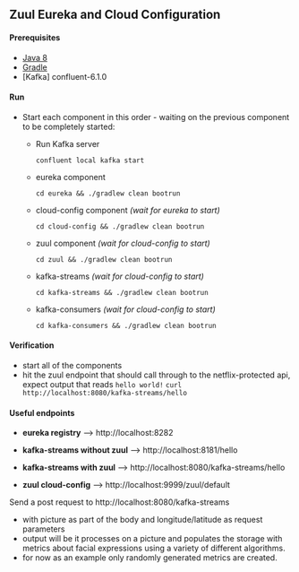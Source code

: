 ## Zuul Eureka and Cloud Configuration

#### Prerequisites

+ [Java 8](http://www.oracle.com/technetwork/java/javase/downloads/jdk8-downloads-2133151.html) 
+ [Gradle](https://gradle.org/)
+ [Kafka] confluent-6.1.0 

#### Run
+ Start each component in this order - waiting on the previous component to be completely started:
  + Run Kafka server
  
      `confluent local kafka start`
      
  + eureka component 

     `cd eureka && ./gradlew clean bootrun`

  + cloud-config component _(wait for eureka to start)_
     
     `cd cloud-config && ./gradlew clean bootrun`

  + zuul component _(wait for cloud-config to start)_
     
     `cd zuul && ./gradlew clean bootrun`

  + kafka-streams _(wait for cloud-config to start)_

     `cd kafka-streams && ./gradlew clean bootrun`
  
  + kafka-consumers _(wait for cloud-config to start)_

     `cd kafka-consumers && ./gradlew clean bootrun`

#### Verification
+ start all of the components
+ hit the zuul endpoint that should call through to the netflix-protected api, expect output that reads `hello world!`
  `curl http://localhost:8080/kafka-streams/hello`

#### Useful endpoints

 + __eureka registry__ --> http://localhost:8282
 
 + __kafka-streams without zuul__ --> http://localhost:8181/hello
 
 + __kafka-streams with zuul__ --> http://localhost:8080/kafka-streams/hello
 
 + __zuul cloud-config__ --> http://localhost:9999/zuul/default
 
 Send a post request to http://localhost:8080/kafka-streams
 + with picture as part of the body and longitude/latitude as request parameters
 + output will be it processes on a picture and populates the storage with metrics about facial expressions using a variety of different algorithms.
 + for now as an example only randomly generated metrics are created.
